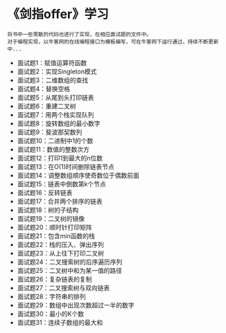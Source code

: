 # 《剑指offer》学习
    将书中一些零散的代码也进行了实现，在相应面试题的文件中。
    对于编程实现，以牛客网的在线编程接口为模板编写，可在牛客网下运行通过，持续不断更新中...
- 面试题1：赋值运算符函数
- 面试题2：实现Singleton模式
- 面试题3：二维数组的查找
- 面试题4：替换空格
- 面试题5：从尾到头打印链表
- 面试题6：重建二叉树
- 面试题7：用两个栈实现队列
- 面试题8：旋转数组的最小数字
- 面试题9：斐波那契数列
- 面试题10：二进制中1的个数
- 面试题11：数值的整数次方
- 面试题12：打印1到最大的n位数
- 面试题13：在O(1)时间删除链表节点
- 面试题14：调整数组顺序使奇数位于偶数前面
- 面试题15：链表中倒数第k个节点
- 面试题16：反转链表
- 面试题17：合并两个排序的链表
- 面试题18：树的子结构
- 面试题19：二叉树的镜像
- 面试题20：顺时针打印矩阵
- 面试题21：包含min函数的栈
- 面试题22：栈的压入、弹出序列
- 面试题23：从上往下打印二叉树
- 面试题24：二叉搜索树的后序遍历序列
- 面试题25：二叉树中和为某一值的路径
- 面试题26：复杂链表的复制
- 面试题27：二叉搜索树与双向链表
- 面试题28：字符串的排列
- 面试题29：数组中出现次数超过一半的数字
- 面试题30：最小的K个数
- 面试题31：连续子数组的最大和
